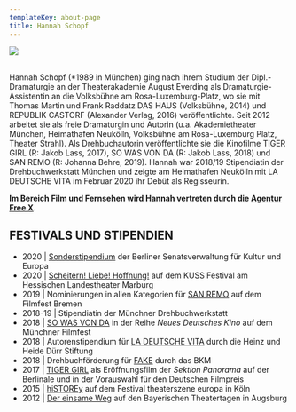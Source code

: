 ```yaml
---
templateKey: about-page
title: Hannah Schopf
---
```

![](/img/hs.jpg)

\
Hannah Schopf (*1989 in München) ging nach ihrem Studium der Dipl.-Dramaturgie an der Theaterakademie August Everding als Dramaturgie-Assistentin an die Volksbühne am Rosa-Luxemburg-Platz, wo sie mit Thomas Martin und Frank Raddatz  DAS HAUS (Volksbühne, 2014) und REPUBLIK CASTORF (Alexander Verlag, 2016) veröffentlichte. Seit 2012 arbeitet sie als freie Dramaturgin und Autorin (u.a. Akademietheater München, Heimathafen Neukölln, Volksbühne am Rosa-Luxemburg Platz, Theater Strahl). Als Drehbuchautorin veröffentlichte sie die Kinofilme TIGER GIRL (R: Jakob Lass, 2017), SO WAS VON DA (R: Jakob Lass, 2018) und SAN REMO (R: Johanna Behre, 2019). Hannah war 2018/19 Stipendiatin der Drehbuchwerkstatt München und zeigte am Heimathafen Neukölln mit LA DEUTSCHE VITA im Februar 2020 ihr Debüt als Regisseurin.

**Im Bereich Film und Fernsehen wird Hannah vertreten durch die [Agentur Free X](https://freex.de/hannah-schopf/).**

## FESTIVALS UND STIPENDIEN

* 2020 | [Sonderstipendium](https://stipendium.kulturprojekte.berlin/de/home/) der Berliner Senatsverwaltung für Kultur und Europa
* 2020 | [Scheitern! Liebe! Hoffnung!](https://www.hannah-schopf.com/projects/scheitern-liebe-hoffnung/) auf dem KUSS Festival am Hessischen Landestheater Marburg
* 2019 | Nominierungen in allen Kategorien für [SAN REMO](/projects/san-remo/) auf dem Filmfest Bremen
* 2018-19 | Stipendiatin der Münchner Drehbuchwerkstatt
* 2018 | [SO WAS VON DA](/projects/so-was-von-da/) in der Reihe *Neues Deutsches Kino* auf dem Münchner Filmfest
* 2018 | Autorenstipendium für [LA DEUTSCHE VITA](/projects/la-deutsche-vita/) durch die Heinz und Heide Dürr Stiftung
* 2018 | Drehbuchförderung für [FAKE](/projects/fake/) durch das BKM
* 2017 | [TIGER GIRL](/projects/tiger-girl/) als Eröffnungsfilm der *Sektion Panorama* auf der Berlinale und in der Vorauswahl für den Deutschen Filmpreis
* 2015 | [hiSTOREy](/projects/histor-e-y/) auf dem Festival theaterszene europa in Köln
* 2012 | [Der einsame Weg](https://www.hannah-schopf.com/projects/der-einsame-weg/) auf den Bayerischen Theatertagen in Augsburg